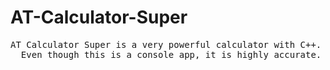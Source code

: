 AT-Calculator-Super
==
<pre>AT Calculator Super is a very powerful calculator with C++. This is just another version of AT Calculator.
  Even though this is a console app, it is highly accurate.</pre>
